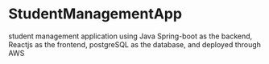 # StudentManagementApp

student management application using Java Spring-boot as the backend, Reactjs as the frontend, postgreSQL as the
database, and deployed through AWS
